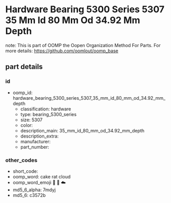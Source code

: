 # Hardware Bearing 5300 Series 5307 35 Mm Id 80 Mm Od 34.92 Mm Depth  

note: This is part of OOMP the Oopen Organization Method For Parts. For more details: https://github.com/oomlout/oomp_base

##  part details





### id
* oomp_id: hardware_bearing_5300_series_5307_35_mm_id_80_mm_od_34.92_mm_depth
  * classification: hardware
  * type: bearing_5300_series
  * size: 5307
  * color: 
  * description_main: 35_mm_id_80_mm_od_34.92_mm_depth
  * description_extra: 
  * manufacturer: 
  * part_number: 

### other_codes
* short_code: 
* oomp_word: cake rat cloud
* oomp_word_emoji :cake: :rat: :cloud:
* md5_6_alpha: 7mdyj
* md5_6: c3572b